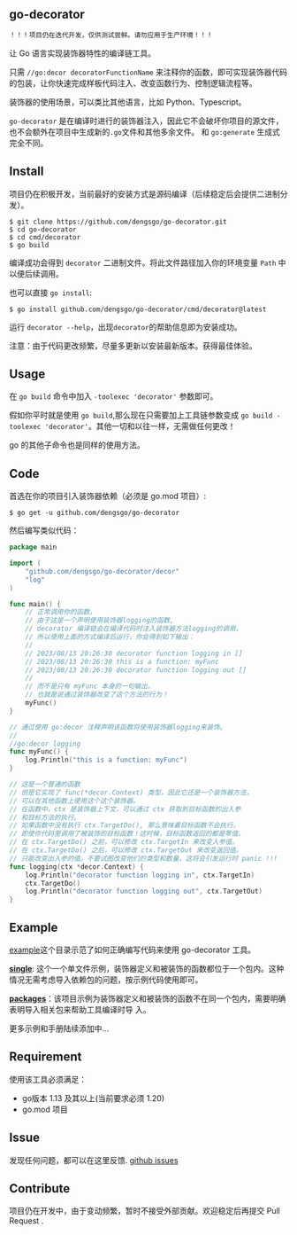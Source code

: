 ## go-decorator

```html
！！！项目仍在迭代开发，仅供测试尝鲜。请勿应用于生产环境！！！
```

让 Go 语言实现装饰器特性的编译链工具。

只需 `//go:decor decoratorFunctionName` 来注释你的函数，即可实现装饰器代码的包装，让你快速完成样板代码注入、改变函数行为、控制逻辑流程等。

装饰器的使用场景，可以类比其他语言，比如 Python、Typescript。

`go-decorator` 是在编译时进行的装饰器注入，因此它不会破坏你项目的源文件，也不会额外在项目中生成新的`.go`文件和其他多余文件。 和 `go:generate` 生成式完全不同。

## Install

项目仍在积极开发，当前最好的安装方式是源码编译（后续稳定后会提供二进制分发）。

```shell
$ git clone https://github.com/dengsgo/go-decorator.git
$ cd go-decorator
$ cd cmd/decorator
$ go build
```
编译成功会得到 `decorator` 二进制文件。将此文件路径加入你的环境变量 `Path` 中以便后续调用。

也可以直接 `go install`:
```shell
$ go install github.com/dengsgo/go-decorator/cmd/decorator@latest
```

运行 `decorator --help`，出现`decorator`的帮助信息即为安装成功。

注意：由于代码更改频繁，尽量多更新以安装最新版本。获得最佳体验。

## Usage

在 `go build` 命令中加入 `-toolexec 'decorator'` 参数即可。

假如你平时就是使用 `go build`,那么现在只需要加上工具链参数变成 `go build -toolexec 'decorator'`。其他一切和以往一样，无需做任何更改！

go 的其他子命令也是同样的使用方法。

## Code

首选在你的项目引入装饰器依赖（必须是 go.mod 项目）:

```shell
$ go get -u github.com/dengsgo/go-decorator
```

然后编写类似代码：

```go
package main

import (
	"github.com/dengsgo/go-decorator/decor"
	"log"
)

func main() {
	// 正常调用你的函数。
	// 由于这是一个声明使用装饰器logging的函数, 
	// decorator 编译链会在编译代码时注入装饰器方法logging的调用。
	// 所以使用上面的方式编译后运行，你会得到如下输出：
	// 
	// 2023/08/13 20:26:30 decorator function logging in []
	// 2023/08/13 20:26:30 this is a function: myFunc
	// 2023/08/13 20:26:30 decorator function logging out []
	// 
	// 而不是只有 myFunc 本身的一句输出。
	// 也就是说通过装饰器改变了这个方法的行为！
	myFunc() 
}

// 通过使用 go:decor 注释声明该函数将使用装饰器logging来装饰。
//
//go:decor logging
func myFunc() {
	log.Println("this is a function: myFunc")
}

// 这是一个普通的函数
// 但是它实现了 func(*decor.Context) 类型，因此它还是一个装饰器方法，
// 可以在其他函数上使用这个这个装饰器。
// 在函数中，ctx 是装饰器上下文，可以通过 ctx 获取到目标函数的出入参
// 和目标方法的执行。
// 如果函数中没有执行 ctx.TargetDo(), 那么意味着目标函数不会执行，
// 即使你代码里调用了被装饰的目标函数！这时候，目标函数返回的都是零值。
// 在 ctx.TargetDo() 之前，可以修改 ctx.TargetIn 来改变入参值。
// 在 ctx.TargetDo() 之后，可以修改 ctx.TargetOut 来改变返回值。
// 只能改变出入参的值。不要试图改变他们的类型和数量，这将会引发运行时 panic !!!
func logging(ctx *decor.Context) {
	log.Println("decorator function logging in", ctx.TargetIn)
	ctx.TargetDo()
	log.Println("decorator function logging out", ctx.TargetOut)
}

```

## Example


[example](example)这个目录示范了如何正确编写代码来使用 go-decorator 工具。

[**single**](example/single): 这个一个单文件示例，装饰器定义和被装饰的函数都位于一个包内。这种情况无需考虑导入依赖包的问题，按示例代码使用即可。

[**packages**](example/packages)：该项目示例为装饰器定义和被装饰的函数不在同一个包内，需要明确表明导入相关包来帮助工具编译时导
入。

更多示例和手册陆续添加中...

## Requirement

使用该工具必须满足：

- go版本 1.13 及其以上(当前要求必须 1.20)  
- go.mod 项目

## Issue

发现任何问题，都可以在这里反馈. [github issues](https://github.com/dengsgo/go-decorator/issues)  

## Contribute

项目仍在开发中，由于变动频繁，暂时不接受外部贡献。欢迎稳定后再提交 Pull Request .